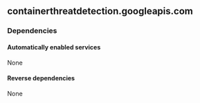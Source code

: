 ## containerthreatdetection.googleapis.com

### Dependencies

#### Automatically enabled services

None

#### Reverse dependencies

None
